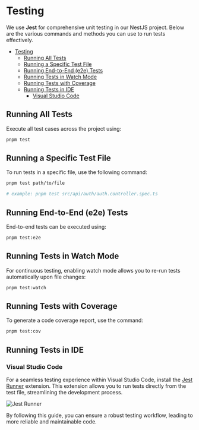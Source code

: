 # Testing

We use **Jest** for comprehensive unit testing in our NestJS project. Below are the various commands and methods you can use to run tests effectively.

- [Testing](#testing)
  - [Running All Tests](#running-all-tests)
  - [Running a Specific Test File](#running-a-specific-test-file)
  - [Running End-to-End (e2e) Tests](#running-end-to-end-e2e-tests)
  - [Running Tests in Watch Mode](#running-tests-in-watch-mode)
  - [Running Tests with Coverage](#running-tests-with-coverage)
  - [Running Tests in IDE](#running-tests-in-ide)
    - [Visual Studio Code](#visual-studio-code)

## Running All Tests

Execute all test cases across the project using:

```bash
pnpm test
```

## Running a Specific Test File

To run tests in a specific file, use the following command:

```bash
pnpm test path/to/file

# example: pnpm test src/api/auth/auth.controller.spec.ts
```

## Running End-to-End (e2e) Tests

End-to-end tests can be executed using:

```bash
pnpm test:e2e
```

## Running Tests in Watch Mode

For continuous testing, enabling watch mode allows you to re-run tests automatically upon file changes:

```bash
pnpm test:watch
```

## Running Tests with Coverage

To generate a code coverage report, use the command:

```bash
pnpm test:cov
```

## Running Tests in IDE

### Visual Studio Code

For a seamless testing experience within Visual Studio Code, install the [Jest Runner](https://marketplace.visualstudio.com/items?itemName=firsttris.vscode-jest-runner) extension. This extension allows you to run tests directly from the test file, streamlining the development process.

![Jest Runner](https://github.com/firsttris/vscode-jest/raw/master/public/vscode-jest.gif)

By following this guide, you can ensure a robust testing workflow, leading to more reliable and maintainable code.
